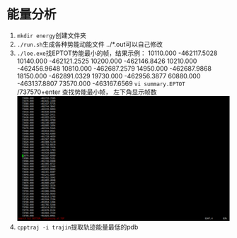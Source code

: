 # 能量分析

 1. `mkdir energy`创建文件夹
 2. `./run.sh`生成各种势能动能文件    ../*.out可以自己修改
 3. `./loe.exe`找EPTOT势能最小的帧，结果示例：
10110.000  -462117.5028
10140.000  -462121.2525
10200.000  -462146.8426
10210.000  -462456.9648
10810.000  -462687.2579
14950.000  -462687.9868
18150.000  -462891.0329
19730.000  -462956.3877
60880.000  -463137.8807
73570.000  -463167.6569
`vi summary.EPTOT`     /737570+enter 查找势能最小帧， 左下角显示帧数
![右下角6347即为帧数](/jmc_md/energy/energy_low.png)
 4. `cpptraj -i trajin`提取轨迹能量最低的pdb
